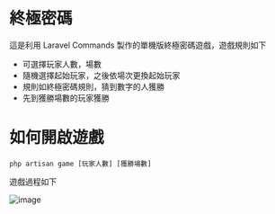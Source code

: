 # 終極密碼
這是利用 Laravel Commands 製作的單機版終極密碼遊戲，遊戲規則如下
- 可選擇玩家人數，場數
- 隨機選擇起始玩家，之後依場次更換起始玩家
- 規則如終極密碼規則，猜到數字的人獲勝
- 先到獲勝場數的玩家獲勝
# 如何開啟遊戲

```
php artisan game [玩家人數] [獲勝場數]
```
遊戲過程如下

![image](https://jimchien666.github.io/images/post/test1.gif)
